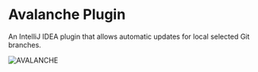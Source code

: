 # Avalanche Plugin

An IntelliJ IDEA plugin that allows automatic updates for local selected Git branches.

![AVALANCHE](https://github.com/user-attachments/assets/513f7c9a-9979-423b-b1ed-6fe282cde90e)
